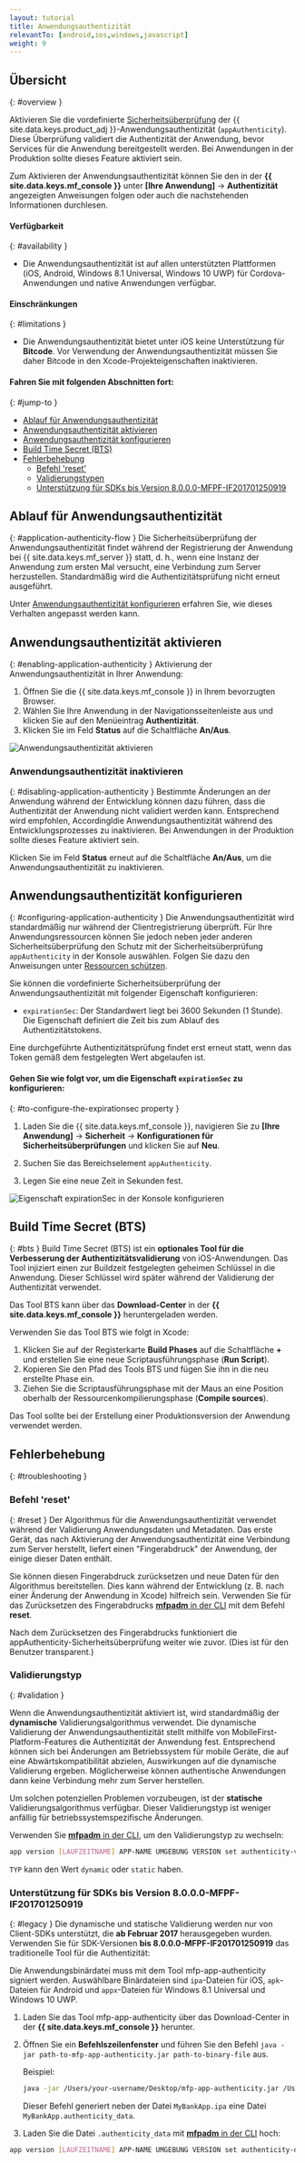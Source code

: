 ```yaml
---
layout: tutorial
title: Anwendungsauthentizität
relevantTo: [android,ios,windows,javascript]
weight: 9
---
```

<!-- NLS_CHARSET=UTF-8 -->
## Übersicht
{: #overview }

Aktivieren Sie die vordefinierte [Sicherheitsüberprüfung](../#security-checks) der {{ site.data.keys.product_adj }}-Anwendungsauthentizität
(`appAuthenticity`). Diese Überprüfung validiert die Authentizität der Anwendung, bevor Services für die Anwendung bereitgestellt werden. Bei Anwendungen in der Produktion sollte dieses Feature aktiviert sein. 

Zum Aktivieren der Anwendungsauthentizität können Sie den in der **{{ site.data.keys.mf_console }}** unter **[Ihre Anwendung]**
→ **Authentizität** angezeigten Anweisungen folgen oder auch die nachstehenden Informationen durchlesen. 

#### Verfügbarkeit
{: #availability }
* Die Anwendungsauthentizität ist auf allen unterstützten Plattformen (iOS, Android, Windows 8.1 Universal, Windows 10 UWP)
für Cordova-Anwendungen und native Anwendungen verfügbar. 

#### Einschränkungen
{: #limitations }
* Die Anwendungsauthentizität bietet unter iOS keine Unterstützung für **Bitcode**. Vor Verwendung der Anwendungsauthentizität müssen Sie daher
Bitcode in den Xcode-Projekteigenschaften inaktivieren. 

#### Fahren Sie mit folgenden Abschnitten fort: 
{: #jump-to }
- [Ablauf für Anwendungsauthentizität](#application-authenticity-flow)
- [Anwendungsauthentizität aktivieren](#enabling-application-authenticity)
- [Anwendungsauthentizität konfigurieren](#configuring-application-authenticity)
- [Build Time Secret (BTS)](#bts)
- [Fehlerbehebung](#troubleshooting)
  - [Befehl 'reset'](#reset)
  - [Validierungstypen](#validation)
  - [Unterstützung für SDKs bis Version 8.0.0.0-MFPF-IF201701250919](#legacy)

## Ablauf für Anwendungsauthentizität
{: #application-authenticity-flow }
Die Sicherheitsüberprüfung der Anwendungsauthentizität findet während der Registrierung der Anwendung bei
{{ site.data.keys.mf_server }} statt, d. h., wenn eine Instanz der Anwendung zum ersten Mal versucht, eine
Verbindung zum Server herzustellen. Standardmäßig wird die Authentizitätsprüfung nicht erneut ausgeführt. 

Unter [Anwendungsauthentizität konfigurieren](#configuring-application-authenticity) erfahren Sie, wie dieses Verhalten angepasst werden kann. 

## Anwendungsauthentizität aktivieren
{: #enabling-application-authenticity }
Aktivierung der Anwendungsauthentizität in Ihrer Anwendung: 

1. Öffnen Sie die {{ site.data.keys.mf_console }} in Ihrem bevorzugten Browser. 
2. Wählen Sie Ihre Anwendung in der Navigationsseitenleiste aus und klicken Sie auf den Menüeintrag **Authentizität**. 
3. Klicken Sie im Feld **Status** auf die Schaltfläche **An/Aus**. 

![Anwendungsauthentizität aktivieren](enable_application_authenticity.png)

### Anwendungsauthentizität inaktivieren
{: #disabling-application-authenticity }
Bestimmte Änderungen an der Anwendung während der Entwicklung können dazu führen, dass die Authentizität der Anwendung nicht validiert werden kann. Entsprechend wird empfohlen,
Accordingldie Anwendungsauthentizität während des Entwicklungsprozesses zu inaktivieren. Bei Anwendungen in der Produktion sollte dieses Feature aktiviert sein. 

Klicken Sie im Feld **Status** erneut auf die Schaltfläche **An/Aus**, um die Anwendungsauthentizität zu inaktivieren. 

## Anwendungsauthentizität konfigurieren
{: #configuring-application-authenticity }
Die Anwendungsauthentizität wird standardmäßig nur während der Clientregistrierung überprüft. Für Ihre
Anwendungsressourcen können Sie jedoch neben jeder anderen Sicherheitsüberprüfung den Schutz mit der
Sicherheitsüberprüfung `appAuthenticity` in der Konsole auswählen.
Folgen Sie dazu den Anweisungen unter [Ressourcen schützen](../#protecting-resources).

Sie können die vordefinierte
Sicherheitsüberprüfung der Anwendungsauthentizität
mit folgender Eigenschaft konfigurieren: 

- `expirationSec`: Der Standardwert liegt bei 3600 Sekunden (1 Stunde). Die Eigenschaft definiert die Zeit bis zum Ablauf des Authentizitätstokens. 

Eine durchgeführte Authentizitätsprüfung findet erst erneut statt, wenn das Token gemäß dem festgelegten Wert abgelaufen ist. 

#### Gehen Sie wie folgt vor, um die Eigenschaft `expirationSec` zu konfigurieren: 
{: #to-configure-the-expirationsec property }
1. Laden Sie die {{ site.data.keys.mf_console }}, navigieren Sie zu
**[Ihre Anwendung]** → **Sicherheit** → **Konfigurationen für Sicherheitsüberprüfungen** und klicken Sie
auf **Neu**.

2. Suchen Sie das Bereichselement `appAuthenticity`. 

3. Legen Sie eine neue Zeit in Sekunden fest. 

![Eigenschaft expirationSec in der Konsole konfigurieren](configuring_expirationSec.png)

## Build Time Secret (BTS)
{: #bts }
Build Time Secret (BTS) ist ein **optionales Tool für die Verbesserung der Authentizitätsvalidierung** von iOS-Anwendungen. Das Tool injiziert einen zur
Buildzeit festgelegten geheimen Schlüssel in die Anwendung. Dieser Schlüssel wird später während der Validierung der Authentizität verwendet. 

Das Tool BTS kann über das **Download-Center** in der **{{ site.data.keys.mf_console }}** heruntergeladen werden. 

Verwenden Sie das Tool BTS wie folgt in Xcode:
1. Klicken Sie auf der Registerkarte **Build Phases** auf die Schaltfläche **+** und erstellen Sie eine neue Scriptausführungsphase (**Run Script**).
2. Kopieren Sie den Pfad des Tools BTS und fügen Sie ihn in die neu erstellte Phase ein. 
3. Ziehen Sie die Scriptausführungsphase mit der Maus an eine Position oberhalb der Ressourcenkompilierungsphase (**Compile sources**). 

Das Tool sollte bei der Erstellung einer Produktionsversion der Anwendung verwendet werden. 

## Fehlerbehebung
{: #troubleshooting }

### Befehl 'reset'
{: #reset }
Der Algorithmus für die Anwendungsauthentizität verwendet während der Validierung Anwendungsdaten und Metadaten. Das erste Gerät, das nach Aktivierung der Anwendungsauthentizität
eine Verbindung zum Server herstellt, liefert einen "Fingerabdruck" der Anwendung, der einige dieser Daten enthält. 

Sie können diesen Fingerabdruck zurücksetzen und neue Daten für den Algorithmus bereitstellen. Dies kann während der Entwicklung (z. B. nach einer Änderung der Anwendung
in Xcode) hilfreich sein. Verwenden Sie für das Zurücksetzen des Fingerabdrucks
[**mfpadm** in der CLI](../../administering-apps/using-cli/) mit dem Befehl **reset**.

Nach dem Zurücksetzen des Fingerabdrucks funktioniert die appAuthenticity-Sicherheitsüberprüfung weiter wie zuvor. (Dies ist für den Benutzer transparent.)

### Validierungstyp
{: #validation }

Wenn die Anwendungsauthentizität aktiviert ist, wird standardmäßig der **dynamische** Validierungsalgorithmus verwendet. Die dynamische Validierung der Anwendungsauthentizität stellt mithilfe von MobileFirst-Platform-Features
die Authentizität der Anwendung fest. Entsprechend können sich bei Änderungen am Betriebssystem für mobile Geräte, die auf eine Abwärtskompatibilität abzielen,
Auswirkungen auf die dynamische Validierung ergeben. Möglicherweise können authentische Anwendungen dann keine
Verbindung mehr zum Server herstellen. 

Um solchen potenziellen Problemen vorzubeugen, ist der **statische** Validierungsalgorithmus verfügbar. Dieser Validierungstyp ist weniger anfällig für betriebssystemspezifische Änderungen. 

Verwenden Sie [**mfpadm** in der CLI](../../administering-apps/using-cli/), um den Validierungstyp zu wechseln:

```bash
app version [LAUFZEITNAME] APP-NAME UMGEBUNG VERSION set authenticity-validation TYP
```
`TYP` kann den Wert `dynamic` oder `static` haben.

### Unterstützung für SDKs bis Version 8.0.0.0-MFPF-IF201701250919
{: #legacy }
Die dynamische und statische Validierung werden nur von Client-SDKs unterstützt, die **ab Februar 2017** herausgegeben wurden. Verwenden Sie
für SDK-Versionen **bis 8.0.0.0-MFPF-IF201701250919** das traditionelle Tool für die Authentizität: 

Die Anwendungsbinärdatei muss mit dem Tool mfp-app-authenticity signiert werden. Auswählbare Binärdateien sind `ipa`-Dateien für
iOS, `apk`-Dateien für Android und `appx`-Dateien für Windows 8.1 Universal und Windows 10 UWP.

1. Laden Sie das Tool mfp-app-authenticity über das Download-Center in der **{{ site.data.keys.mf_console }}** herunter.
2. Öffnen Sie ein **Befehlszeilenfenster** und führen Sie den Befehl `java -jar path-to-mfp-app-authenticity.jar path-to-binary-file` aus. 

   Beispiel: 

   ```bash
   java -jar /Users/your-username/Desktop/mfp-app-authenticity.jar /Users/your-username/Desktop/MyBankApp.ipa
   ```

   Dieser Befehl generiert neben der Datei `MyBankApp.ipa` eine Datei `MyBankApp.authenticity_data`. 
3. Laden Sie die Datei `.authenticity_data` mit [**mfpadm** in der CLI](../../administering-apps/using-cli/) hoch:
  ```bash
  app version [LAUFZEITNAME] APP-NAME UMGEBUNG VERSION set authenticity-data DATEI
  ```
